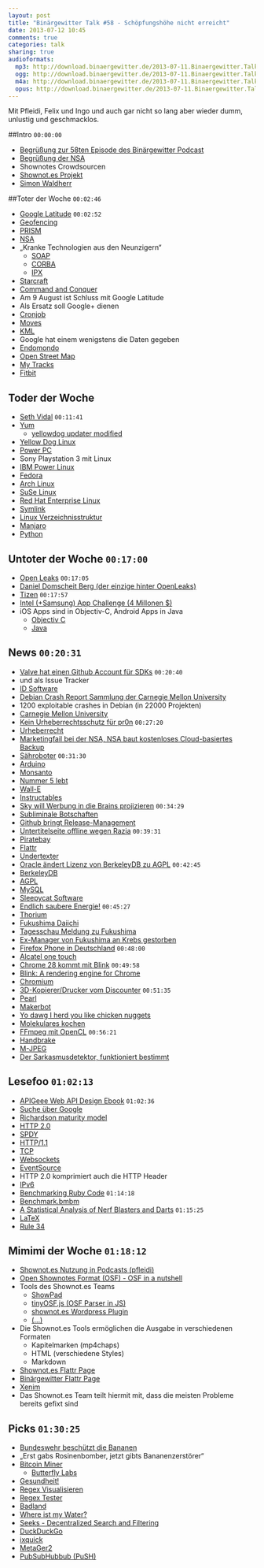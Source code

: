 ```yaml
---
layout: post
title: "Binärgewitter Talk #58 - Schöpfungshöhe nicht erreicht"
date: 2013-07-12 10:45
comments: true
categories: talk
sharing: true
audioformats:
  mp3: http://download.binaergewitter.de/2013-07-11.Binaergewitter.Talk.58.mp3
  ogg: http://download.binaergewitter.de/2013-07-11.Binaergewitter.Talk.58.ogg
  m4a: http://download.binaergewitter.de/2013-07-11.Binaergewitter.Talk.58.m4a
  opus: http://download.binaergewitter.de/2013-07-11.Binaergewitter.Talk.58.opus
---
```

Mit Pfleidi, Felix und Ingo und auch gar nicht so lang aber wieder dumm, unlustig und geschmacklos.

##Intro ```00:00:00```  
* [Begrüßung zur 58ten Episode des Binärgewitter Podcast](http://blog.binaergewitter.de/)  
* [Begrüßung der NSA](http://de.wikipedia.org/wiki/National_Security_Agency)  
* Shownotes Crowdsourcen  
* [Shownot.es Projekt](http://shownot.es/)  
* [Simon Waldherr](https://alpha.app.net/simonwaldherr)  

##Toter der Woche ```00:02:46```  

* [Google Latitude](https://www.google.de/latitude/b/0) ```00:02:52```  
* [Geofencing](http://de.wikipedia.org/wiki/Geofencing)  
* [PRISM](http://de.wikipedia.org/wiki/PRISM_%28%C3%9Cberwachungsprogramm%29)  
* [NSA](http://de.wikipedia.org/wiki/National_Security_Agency)  
* „Kranke Technologien aus den Neunzigern“  
    - [SOAP](http://de.wikipedia.org/wiki/SOAP)
    - [CORBA](http://en.wikipedia.org/wiki/CORBA)
    - [IPX](http://en.wikipedia.org/wiki/Internetwork_Packet_Exchange)
* [Starcraft](http://de.wikipedia.org/wiki/StarCraft )  
* [Command and Conquer](http://en.wikipedia.org/wiki/Command_and_Conquer)  
* Am 9 August ist Schluss mit Google Latitude  
* Als Ersatz soll Google+ dienen  
* [Cronjob](http://de.wikipedia.org/wiki/Cronjob)  
* [Moves](http://www.moves-app.com/)  
* [KML](http://de.wikipedia.org/wiki/Keyhole_Markup_Language)  
* Google hat einem wenigstens die Daten gegeben  
* [Endomondo](http://www.endomondo.com/)  
* [Open Street Map](http://www.openstreetmap.org/)  
* [My Tracks](http://www.google.com/mobile/mytracks/)  
* [Fitbit](http://www.fitbit.com/de)  

## Toder der Woche 
* [Seth Vidal](https://lists.fedoraproject.org/pipermail/announce/2013-July/003174.html) ```00:11:41```  
* [Yum](http://fedoraproject.org/wiki/Yum)  
    - [yellowdog updater modified](http://yum.baseurl.org/)
* [Yellow Dog Linux](http://en.wikipedia.org/wiki/Yellow_Dog_Linux)  
* [Power PC](http://de.wikipedia.org/wiki/Power_PC)  
* Sony Playstation 3 mit Linux  
* [IBM Power Linux](http://www-03.ibm.com/systems/power/software/linux/)  
* [Fedora](http://fedoraproject.org/)  
* [Arch Linux](https://www.archlinux.org/)  
* [SuSe Linux](https://www.suse.com)  
* [Red Hat Enterprise Linux](http://www.redhat.com/products/enterprise-linux/)  
* [Symlink](http://de.wikipedia.org/wiki/Symbolische_Verkn%C3%BCpfung)  
* [Linux Verzeichnisstruktur](http://de.wikipedia.org/wiki/Filesystem_Hierarchy_Standard)  
* [Manjaro](http://manjaro.org/)  
* [Python](http://de.wikipedia.org/wiki/Python_%28Programmiersprache%29)  

## Untoter der Woche ```00:17:00```  

* [Open Leaks](http://de.wikipedia.org/wiki/OpenLeaks) ```00:17:05```  
* [Daniel Domscheit Berg (der einzige hinter OpenLeaks)](http://de.wikipedia.org/wiki/Daniel_Domscheit-Berg)  
* [Tizen](https://www.tizen.org/) ```00:17:57```  
* [Intel (+Samsung) App Challenge (4 Millonen $)](http://www.eweek.com/mobile/intel-samsung-kick-off-app-contest-for-tizen-os/)  
* iOS Apps sind in Objectiv-C, Android Apps in Java  
    - [Objectiv C](http://de.wikipedia.org/wiki/Objective_C)
    - [Java](http://de.wikipedia.org/wiki/Java_%28Programmiersprache%29)

## News ```00:20:31```  

* [Valve hat einen Github Account für SDKs](https://github.com/ValveSoftware) ```00:20:40```  
* und als Issue Tracker  
* [ID Software](http://de.wikipedia.org/wiki/ID_Software)  
* [Debian Crash Report Sammlung der Carnegie Mellon University](http://lists.debian.org/debian-devel/2013/06/msg00720.html)  
* 1200 exploitable crashes in Debian (in 22000 Projekten)  
* [Carnegie Mellon University](http://www.cmu.edu/index.shtml)  
* [Kein Urheberrechtsschutz für pr0n](http://www.heise.de/newsticker/meldung/Urteil-Kein-Urheberrechtsschutz-fuer-Pornos-1908794.html) ```00:27:20```  
* [Urheberrecht](http://de.wikipedia.org/wiki/Urheberrechtsschutz)  
* [Marketingfail bei der NSA, NSA baut kostenloses Cloud-basiertes Backup](http://prism.andrevv.com/)  
* [Sähroboter](http://www.heise.de/newsticker/meldung/Saehroboter-fuer-den-englischen-Rasen-1916047.html) ```00:31:30```  
* [Arduino](http://arduino.cc/)  
* [Monsanto](http://de.wikipedia.org/wiki/Monsanto)  
* [Nummer 5 lebt](http://www.imdb.com/title/tt0091949/)  
* [Wall-E](http://www.imdb.com/title/tt0910970/)  
* [Instructables](http://www.instructables.com/)  
* [Sky will Werbung in die Brains 
projizieren](http://www.telegraph.co.uk/finance/newsbysector/mediatechnologyandtelecoms/media/10158311/Sky-Deutschland-to-broadcast-adverts-directly-into-train-passengers-heads.html) ```00:34:29```  
* [Subliminale Botschaften](http://de.wikipedia.org/wiki/Subliminal_%28Psychologie%29)  
* [Github bringt Release-Management](https://github.com/blog/1547-release-your-software)  
* [Untertitelseite offline wegen Razia](http://www.heise.de/newsticker/meldung/Schwedische-Polizei-beschlagnahmt-Server-von-Untertitel-Webseite-1915924.html) ```00:39:31```  
* [Piratebay](http://thepiratebay.se)  
* [Flattr](http://flattr.com)  
* [Undertexter](http://www.undertexter.se/)  
* [Oracle ändert Lizenz von BerkeleyDB zu AGPL](http://developers.slashdot.org/story/13/07/05/1647215/oracle-quietly-switches-berkeleydb-to-agpl) ```00:42:45```  
* [BerkeleyDB](http://de.wikipedia.org/wiki/Berkeley_DB)  
* [AGPL](http://de.wikipedia.org/wiki/GNU_Affero_General_Public_License)  
* [MySQL](https://de.wikipedia.org/wiki/MySQL)  
* [Sleepycat Software](http://de.wikipedia.org/wiki/Sleepycat_Software)  
* [Endlich saubere Energie!](http://www.extremetech.com/extreme/160131-thorium-nuclear-reactor-trial-begins-could-provide-cleaner-safer-almost-waste-free-energy) ```00:45:27```  
* [Thorium](http://de.wikipedia.org/wiki/Thorium)  
* [Fukushima Daiichi](http://de.wikipedia.org/wiki/Kernkraftwerk_Fukushima_Daiichi)  
* [Tagesschau Meldung zu Fukushima](http://www.tagesschau.de/ausland/japan-atomkraft104.html)  
* [Ex-Manager von Fukushima an Krebs gestorben](http://www.tagesspiegel.de/weltspiegel/japan-ex-manager-von-fukushima-an-krebs-gestorben/8476138.html)  
* [Firefox Phone in Deutschland](http://www.heise.de/newsticker/meldung/Congstar-Firefox-Smartphone-ab-Herbst-in-Deutschland-1916056.html) ```00:48:00```  
* [Alcatel one touch](http://www.alcatelonetouch.com/de/)  
* [Chrome 28 kommt mit Blink](http://thenextweb.com/google/2013/07/09/chrome-28-arrives-with-rich-notifications-for-apps-and-extensions-on-windows-mac-and-linux-coming-soon/) ```00:49:58```  
* [Blink: A rendering engine for Chrome](http://blog.chromium.org/2013/04/blink-rendering-engine-for-chromium.html)  
* [Chromium](http://www.chromium.org/)  
* [3D-Kopierer/Drucker vom Discounter](http://www.heise.de/hardware-hacks/meldung/3D-Kopierer-vom-Discounter-1913328.html) ```00:51:35```  
* [Pearl](http://www.pearl.de)  
* [Makerbot](http://www.makerbot.com/)  
* [Yo dawg I herd you like chicken nuggets](http://memegenerator.co/instance/39618442)  
* [Molekulares kochen](http://de.wikipedia.org/wiki/Molekulark%C3%BCche)  
* [FFmpeg mit OpenCL](http://www.heise.de/newsticker/meldung/FFmpeg-2-0-unterstuetzt-OpenCL-1914416.html) ```00:56:21```  
* [Handbrake](http://handbrake.fr/)  
* [M-JPEG](http://de.wikipedia.org/wiki/Motion_JPEG)  
* [Der Sarkasmusdetektor, funktioniert bestimmt](http://tech.slashdot.org/story/13/07/05/2034253/tech-companies-looking-into-sarcasm-detection)  

## Lesefoo ```01:02:13```  

* [APIGeee Web API Design Ebook](http://pages.apigee.com/web-api-design-ebook.html) ```01:02:36```  
* [Suche über Google](https://www.google.de/search?site=&source=hp&q=APIGeee+Web+API+Design+Ebook&oq=APIGeee+Web+API+Design+Ebook)  
* [Richardson maturity model](http://martinfowler.com/articles/richardsonMaturityModel.html)  
* [HTTP 2.0](http://en.wikipedia.org/wiki/HTTP_2.0)  
* [SPDY](http://de.wikipedia.org/wiki/SPDY)  
* [HTTP/1.1](http://de.wikipedia.org/wiki/HTTP)  
* [TCP](http://de.wikipedia.org/wiki/Transmission_Control_Protocol)  
* [Websockets](http://de.wikipedia.org/wiki/WebSocket)  
* [EventSource](https://developer.mozilla.org/en-US/docs/Web/API/EventSource)  
* HTTP 2.0 komprimiert auch die HTTP Header  
* [IPv6](http://de.wikipedia.org/wiki/IPv6)  
* [Benchmarking  Ruby Code](http://rubylearning.com/blog/2013/06/19/how-do-i-benchmark-ruby-code/) ```01:14:18```  
* [Benchmark.bmbm](http://www.ruby-doc.org/stdlib-2.0/libdoc/benchmark/rdoc/Benchmark.html)  
* [A Statistical Analysis of Nerf Blasters and Darts](http://shawntoneil.com/index.php/pages/nerftest1) ```01:15:25```  
* [LaTeX](http://de.wikipedia.org/wiki/LaTeX)  
* [Rule 34](http://knowyourmeme.com/memes/rule-34)  

## Mimimi der Woche ```01:18:12```  
* [Shownot.es Nutzung in Podcasts (pfleidi)](http://shownot.es/)  
* [Open Shownotes Format (OSF) - OSF in a nutshell](https://github.com/shownotes/OSF-in-a-Nutshell)  
* Tools des Shownot.es Teams  
    * [ShowPad](https://github.com/shownotes/show-pad)
    * [tinyOSF.js (OSF Parser in JS)](https://github.com/shownotes/tinyOSF.js)
    * [shownot.es Wordpress Plugin](https://github.com/SimonWaldherr/wp-osf-shownotes)
    * [(…)](https://github.com/shownotes)
* Die Shownot.es Tools ermöglichen die Ausgabe in verschiedenen Formaten  
    * Kapitelmarken (mp4chaps)
    * HTML (verschiedene Styles)
    * Markdown
* [Shownot.es Flattr Page](https://flattr.com/profile/shownotes)  
* [Binärgewitter Flattr Page](https://flattr.com/profile/binaergewitter)  
* [Xenim](http://streams.xenim.de/)  
* Das Shownot.es Team teilt hiermit mit, dass die meisten Probleme bereits gefixt sind  

## Picks ```01:30:25```  
* [Bundeswehr beschützt die Bananen](https://www.youtube.com/watch?v=86ELBWLNdmg)  
* „Erst gabs Rosinenbomber, jetzt gibts Bananenzerstörer“  
* [Bitcoin Miner](https://twitter.com/makefoo/status/352050359075737603/photo/1)  
    * [Butterfly Labs](http://www.butterflylabs.com/)
* [Gesundheit!](https://itunes.apple.com/de/app/gesundheit!/id591696651?l=en&mt=8)  
* [Regex Visualisieren](http://www.debuggex.com/)  
* [Regex Tester](http://regexpal.com/)  
* [Badland](https://itunes.apple.com/de/app/badland/id535176909?l=en&mt=8)  
* [Where ist my Water?](https://itunes.apple.com/de/app/wheres-my-water/id449735650?mt=8)  
* [Seeks - Decentralized Search and Filtering](http://www.seeks-project.info/site/)  
* [DuckDuckGo](https://duckduckgo.com)  
* [ixquick](https://www.ixquick.com/)  
* [MetaGer2](http://metager2.de/)  
* [PubSubHubbub (PuSH)](http://de.wikipedia.org/wiki/PubSubHubbub)  


